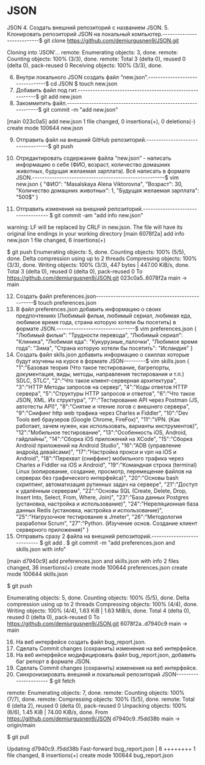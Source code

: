 # JSON

JSON
 4. Создать внешний репозиторий c названием JSON.
 5. Клонировать репозиторий JSON на локальный компьютер.---------------------------$ git clone https://github.com/demiurgusnen9/JSON.git
 
 Cloning into 'JSON'...
remote: Enumerating objects: 3, done.
remote: Counting objects: 100% (3/3), done.
remote: Total 3 (delta 0), reused 0 (delta 0), pack-reused 0
Receiving objects: 100% (3/3), done.

 
 6. Внутри локального JSON создать файл “new.json”.--------------------------------$ cd JSON          $ touch new.json
 7. Добавить файл под гит.---------------------------------------------------------$ git add new.json
 8. Закоммитить файл.--------------------------------------------------------------$ git commit -m "add new.json"
 
 [main 023c0a5] add new.json
 1 file changed, 0 insertions(+), 0 deletions(-)
 create mode 100644 new.json
 
 9. Отправить файл на внешний GitHub репозиторий.----------------------------------$ git push
 10. Отредактировать содержание файла “new.json” - написать информацию о себе (ФИО, возраст, количество домашних животных, будущая желаемая зарплата). 
 Всё написать в формате JSON.------------------------------------------------------$ vim new.json
{
        "ФИО": "Masalskaya Alena Viktorovna",
        "Возраст": 30,
        "Количество домашних животных": 1,
        "Будущая желаемая зарплата": "500$"
}
 
 11. Отправить изменения на внешний репозиторий.-----------------------------------
 $ git commit -am "add info new.json"
 
warning: LF will be replaced by CRLF in new.json.
The file will have its original line endings in your working directory
[main 6078f2a] add info new.json
 1 file changed, 6 insertions(+)
 
 $ git push
Enumerating objects: 5, done.
Counting objects: 100% (5/5), done.
Delta compression using up to 2 threads
Compressing objects: 100% (3/3), done.
Writing objects: 100% (3/3), 447 bytes | 447.00 KiB/s, done.
Total 3 (delta 0), reused 0 (delta 0), pack-reused 0
To https://github.com/demiurgusnen9/JSON.git
   023c0a5..6078f2a  main -> main

 12. Создать файл preferences.json-------------------------------------------------$ touch preferences.json
 13. В файл preferences.json добавить информацию о своих предпочтениях (Любимый фильм, любимый сериал, любимая еда, любимое время года, 
 страна которую хотели бы посетить) в формате JSON.--------------------------------$ vim preferences.json
 {
        "Любимый фильм": "Трудности перевода",
        "Любимый сериал": "Клиника",
        "Любимая еда": "Кукурузные_палочки",
        "Любимое время года": "Зима",
        "Страна которую хотели бы посетить": "Исландия"
}
 14. Создать файл sklls.json добавить информацию о скиллах которые будут изучены на курсе в формате JSON---------$ vim skills.json
 {
        "1":"Базовая теория (Что такое тестирование, багрепорты, документация, виды, методы, направления тестирования и т.п.) SDLC, STLC",
		"2":"Что такое клиент-серверная архитектура",
		"3":"HTTP Методы запросов на сервер",
		"4":"Коды ответов HTTP сервера",
		"5":"Структуры HTTP запросов и ответов",
		"6":"Что такое JSON, XML. Их структура",
		"7":"Тестирование API через Postman (JS, автотесты API)",
		"8":"Снятие и чтение логов c внешнего сервера",
		"9":"Снифинг http web трафика через Charles и Fiddler",
		"10":"Dev Tools веб браузеров (Google Chrome, FireFox)",
		"11":"VPN. (Как работает, зачем нужен, как использовать, варианты инструментов)",
		"12":"Мобильное тестирование",
		"13":"Особенность iOS, Android, гайдлайны",
		"14":"Сборка iOS приложений на XCode",
		"15":"Сборка Android приложений на Android Studio",
		"16":"ADB (управление андройд девайсами)",
		"17":"Настройка прокси и vpn на iOS и Android",
		"18":"Перехват (сниффинг) мобильного трафика через Charles и Fiddler на iOS и Android",
		"19":"Командная строка (terminal) Linux (копирование, создание, просмотр, перемещение файлов на серверах без графического интерфейса)",
		"20":"Основы bash скриптинг, автоматизация рутинных задач на сервере",
		"21":"Доступ к удалённым серверам",
		"22":"Основы SQL (Create, Delete, Drop, Insert Into, Select, From, Where, Join)",
		"23":"База данных Postgres (установка, настройка и использование)",
		"24":"Нереляционная база данных Redis (установка, настройка и использование)",
		"25":"Нагрузочное тестирование в Jmeter",
		"26":"Методология разработки Scrum",
		"27":"Python. (Изучение основ. Создание клиент серверного приложения)"
}
 15. Отправить сразу 2 файла на внешний репозиторий.----------------------------
 $ git add .
 $ git commit -m "add preferences.json and skills.json with info"
 
 [main d7940c9] add preferences.json and skills.json with info
 2 files changed, 36 insertions(+)
 create mode 100644 preferences.json
 create mode 100644 skills.json
 
 $ git push
 
Enumerating objects: 5, done.
Counting objects: 100% (5/5), done.
Delta compression using up to 2 threads
Compressing objects: 100% (4/4), done.
Writing objects: 100% (4/4), 1.63 KiB | 1.63 MiB/s, done.
Total 4 (delta 0), reused 0 (delta 0), pack-reused 0
To https://github.com/demiurgusnen9/JSON.git
   6078f2a..d7940c9  main -> main
 
 16. На веб интерфейсе создать файл bug_report.json.
 17. Сделать Commit changes (сохранить) изменения на веб интерфейсе.
 18. На веб интерфейсе модифицировать файл bug_report.json, добавить баг репорт в формате JSON.
 19. Сделать Commit changes (сохранить) изменения на веб интерфейсе.
 20. Синхронизировать внешний и локальный репозиторий JSON----------------------
  $ git fetch
  
  remote: Enumerating objects: 7, done.
remote: Counting objects: 100% (7/7), done.
remote: Compressing objects: 100% (5/5), done.
remote: Total 6 (delta 2), reused 0 (delta 0), pack-reused 0
Unpacking objects: 100% (6/6), 1.45 KiB | 74.00 KiB/s, done.
From https://github.com/demiurgusnen9/JSON
   d7940c9..f5dd38b  main       -> origin/main

  $ git pull

Updating d7940c9..f5dd38b
Fast-forward
 bug_report.json | 8 ++++++++
 1 file changed, 8 insertions(+)
 create mode 100644 bug_report.json
